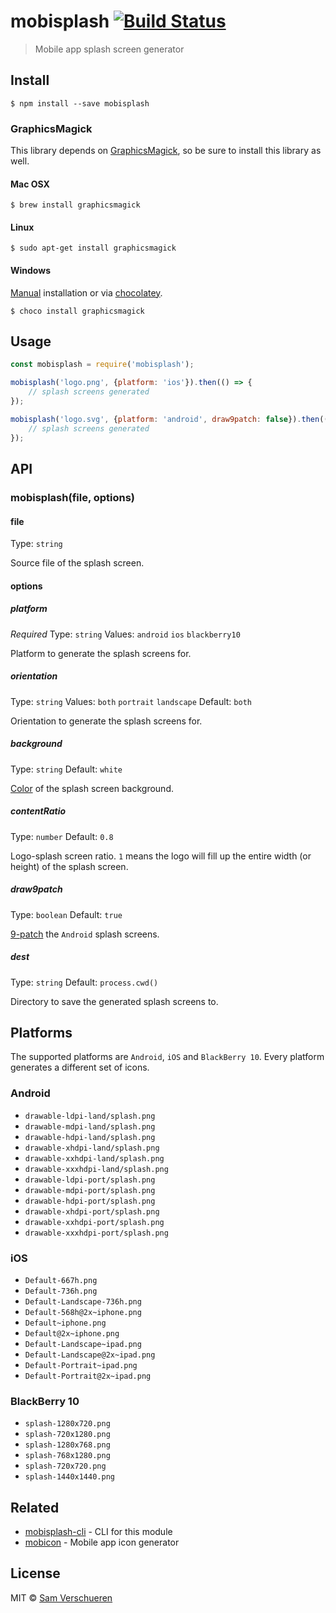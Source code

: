 # mobisplash [![Build Status](https://travis-ci.org/SamVerschueren/mobisplash.svg?branch=master)](https://travis-ci.org/SamVerschueren/mobisplash)

> Mobile app splash screen generator


## Install

```
$ npm install --save mobisplash
```

### GraphicsMagick

This library depends on [GraphicsMagick](http://www.graphicsmagick.org/), so be sure to install this library as well.

#### Mac OSX

```
$ brew install graphicsmagick
```

#### Linux

```
$ sudo apt-get install graphicsmagick
```

#### Windows

[Manual](http://www.graphicsmagick.org/INSTALL-windows.html) installation or via [chocolatey](https://chocolatey.org/).

```
$ choco install graphicsmagick
```


## Usage

```js
const mobisplash = require('mobisplash');

mobisplash('logo.png', {platform: 'ios'}).then(() => {
    // splash screens generated
});

mobisplash('logo.svg', {platform: 'android', draw9patch: false}).then(() => {
    // splash screens generated
});
```


## API

### mobisplash(file, options)

#### file

Type: `string`

Source file of the splash screen.

#### options

##### platform

*Required*
Type: `string`
Values: `android` `ios` `blackberry10`

Platform to generate the splash screens for.

##### orientation

Type: `string`
Values: `both` `portrait` `landscape`
Default: `both`

Orientation to generate the splash screens for.

##### background

Type: `string`
Default: `white`

[Color](http://www.graphicsmagick.org/GraphicsMagick.html#details-fill) of the splash screen background.

##### contentRatio

Type: `number`
Default: `0.8`

Logo-splash screen ratio. `1` means the logo will fill up the entire width (or height) of the splash screen.

##### draw9patch

Type: `boolean`
Default: `true`

[9-patch](http://developer.android.com/tools/help/draw9patch.html) the `Android` splash screens.

##### dest

Type: `string`
Default: `process.cwd()`

Directory to save the generated splash screens to.


## Platforms

The supported platforms are `Android`, `iOS` and `BlackBerry 10`. Every platform generates a different set of icons.

### Android

- `drawable-ldpi-land/splash.png`
- `drawable-mdpi-land/splash.png`
- `drawable-hdpi-land/splash.png`
- `drawable-xhdpi-land/splash.png`
- `drawable-xxhdpi-land/splash.png`
- `drawable-xxxhdpi-land/splash.png`
- `drawable-ldpi-port/splash.png`
- `drawable-mdpi-port/splash.png`
- `drawable-hdpi-port/splash.png`
- `drawable-xhdpi-port/splash.png`
- `drawable-xxhdpi-port/splash.png`
- `drawable-xxxhdpi-port/splash.png`

### iOS

- `Default-667h.png`
- `Default-736h.png`
- `Default-Landscape-736h.png`
- `Default-568h@2x~iphone.png`
- `Default~iphone.png`
- `Default@2x~iphone.png`
- `Default-Landscape~ipad.png`
- `Default-Landscape@2x~ipad.png`
- `Default-Portrait~ipad.png`
- `Default-Portrait@2x~ipad.png`

### BlackBerry 10

- `splash-1280x720.png`
- `splash-720x1280.png`
- `splash-1280x768.png`
- `splash-768x1280.png`
- `splash-720x720.png`
- `splash-1440x1440.png`


## Related

- [mobisplash-cli](https://github.com/SamVerschueren/mobisplash-cli) - CLI for this module
- [mobicon](https://github.com/SamVerschueren/mobicon) - Mobile app icon generator


## License

MIT © [Sam Verschueren](https://github.com/SamVerschueren)
